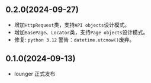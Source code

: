 ## 0.2.0(2024-09-27)

* 增加`HttpRequest`类，支持`API objects`设计模式。
* 增加`BasePage`、`Locator`类，支持`Page objects`设计模式。
* 修复: `python 3.12` 警告：`datetime.utcnow()`废弃。

## 0.1.0(2024-09-13)

* lounger 正式发布
